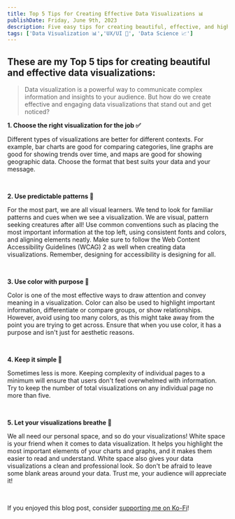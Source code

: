 ```yaml
---
title: Top 5 Tips for Creating Effective Data Visualizations 📊 
publishDate: Friday, June 9th, 2023
description: Five easy tips for creating beautiful, effective, and high impact data visualizations and dashboards.
tags: ['Data Visualization 📊','UX/UI 🎨', 'Data Science 📈']
---
```


## These are my Top 5 tips for creating beautiful and effective data visualizations:

> Data visualization is a powerful way to communicate complex information and insights to your audience. But how do we create effective and engaging data visualizations that stand out and get noticed?

**1. Choose the right visualization for the job ✅** 

Different types of visualizations are better for different contexts. For example, bar charts are good for comparing categories, line graphs are good for showing trends over time, and maps are good for showing geographic data. Choose the format that best suits your data and your message.

</br>

**2. Use predictable patterns 📐** 

For the most part, we are all visual learners. We tend to look for familiar patterns and cues when we see a visualization. We are visual, pattern seeking creatures after all! Use common conventions such as placing the most important information at the top left, using consistent fonts and colors, and aligning elements neatly. Make sure to follow the Web Content Accessibility Guidelines (WCAG) 2 as well when creating data visualizations. Remember, designing for accessibility is designing for all.

</br>

**3. Use color with purpose 🌈** 

Color is one of the most effective ways to draw attention and convey meaning in a visualization. Color can also be used to highlight important information, differentiate or compare groups, or show relationships. However, avoid using too many colors, as this might take away from the point you are trying to get across. Ensure that when you use color, it has a purpose and isn't just for aesthetic reasons.

</br>

**4. Keep it simple 💯** 

Sometimes less is more. Keeping complexity of individual pages to a minimum will ensure that users don't feel overwhelmed with information. Try to keep the number of total visualizations on any individual page no more than five.

</br>

**5. Let your visualizations breathe 🧘**

 We all need our personal space, and so do your visualizations! White space is your friend when it comes to data visualization. It helps you highlight the most important elements of your charts and graphs, and it makes them easier to read and understand. White space also gives your data visualizations a clean and professional look. So don't be afraid to leave some blank areas around your data. Trust me, your audience will appreciate it!

 </br>

 If you enjoyed this blog post, consider [supporting me on Ko-Fi](https://dub.sh/SYe1qWe)!